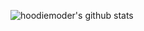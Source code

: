 ![hoodiemoder's github stats](https://github-readme-stats.vercel.app/api?username=hoodiemoder&show_icons=true&theme=monokai)
